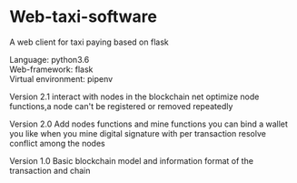 # Web-taxi-software
A web client for taxi paying based on flask

Language: python3.6   
Web-framework: flask   
Virtual environment: pipenv   

Version 2.1
interact with nodes in the blockchain net
optimize node functions,a node can't be registered or removed repeatedly

Version 2.0
Add nodes functions and mine functions
you can bind a wallet you like when you mine
digital signature with per transaction
resolve conflict among the nodes

Version 1.0
Basic blockchain model and information format of the transaction and chain
